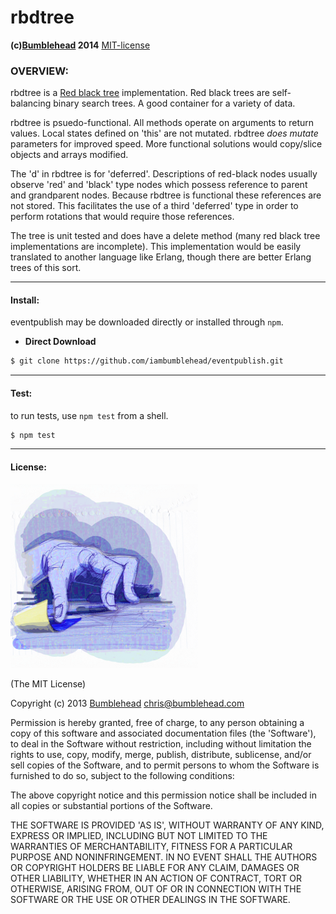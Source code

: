 rbdtree
=======
**(c)[Bumblehead][0] 2014** [MIT-license](#license)

### OVERVIEW:

rbdtree is a [Red black tree][1] implementation. Red black trees are self-balancing binary search trees. A good container for a variety of data.

rbdtree is psuedo-functional. All methods operate on arguments to return values. Local states defined on 'this' are not mutated. rbdtree _does mutate_ parameters for improved speed. More functional solutions would copy/slice objects and arrays modified.

The 'd' in rbdtree is for 'deferred'. Descriptions of red-black nodes usually observe 'red' and 'black' type nodes which possess reference to parent and grandparent nodes. Because rbdtree is functional these references are not stored. This facilitates the use of a third 'deferred' type in order to perform rotations that would require those references.

The tree is unit tested and does have a delete method (many red black tree implementations are incomplete). This implementation would be easily translated to another language like Erlang, though there are better Erlang trees of this sort.


[0]: http://www.bumblehead.com                            "bumblehead"
[1]: http://en.wikipedia.org/wiki/Red-black_tree      "red black tree"


---------------------------------------------------------
#### <a id="install"></a>Install:

eventpublish may be downloaded directly or installed through `npm`.

 * **Direct Download**
 
 ```bash  
 $ git clone https://github.com/iambumblehead/eventpublish.git
 ```

---------------------------------------------------------
#### <a id="test"></a>Test:

 to run tests, use `npm test` from a shell.

 ```bash
 $ npm test
 ```

---------------------------------------------------------
#### <a id="license">License:

 ![scrounge](https://github.com/iambumblehead/scroungejs/raw/master/img/hand.png) 

(The MIT License)

Copyright (c) 2013 [Bumblehead][0] <chris@bumblehead.com>

Permission is hereby granted, free of charge, to any person obtaining a copy of this software and associated documentation files (the 'Software'), to deal in the Software without restriction, including without limitation the rights to use, copy, modify, merge, publish, distribute, sublicense, and/or sell copies of the Software, and to permit persons to whom the Software is furnished to do so, subject to the following conditions:

The above copyright notice and this permission notice shall be included in all copies or substantial portions of the Software.

THE SOFTWARE IS PROVIDED 'AS IS', WITHOUT WARRANTY OF ANY KIND, EXPRESS OR IMPLIED, INCLUDING BUT NOT LIMITED TO THE WARRANTIES OF MERCHANTABILITY, FITNESS FOR A PARTICULAR PURPOSE AND NONINFRINGEMENT. IN NO EVENT SHALL THE AUTHORS OR COPYRIGHT HOLDERS BE LIABLE FOR ANY CLAIM, DAMAGES OR OTHER LIABILITY, WHETHER IN AN ACTION OF CONTRACT, TORT OR OTHERWISE, ARISING FROM, OUT OF OR IN CONNECTION WITH THE SOFTWARE OR THE USE OR OTHER DEALINGS IN THE SOFTWARE.
